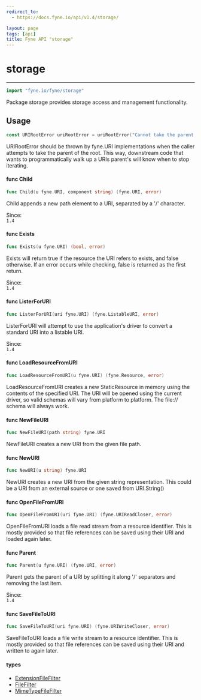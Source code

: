 ```yaml
---
redirect_to:
  - https://docs.fyne.io/api/v1.4/storage/

layout: page
tags: [api]
title: Fyne API "storage"
---
```



# storage
---
```go
import "fyne.io/fyne/storage"
```

Package storage provides storage access and management functionality.

## Usage

```go
const URIRootError uriRootError = uriRootError("Cannot take the parent of the root element in a URI")
```
URIRootError should be thrown by fyne.URI implementations when the caller attempts to take the parent of the root. This way, downstream code that wants to programmatically walk up a URIs parent's will know when to stop iterating.

#### func  Child

```go
func Child(u fyne.URI, component string) (fyne.URI, error)
```
Child appends a new path element to a URI, separated by a '/' character.


<div class="since">Since: <code>
1.4</code></div>

#### func  Exists

```go
func Exists(u fyne.URI) (bool, error)
```
Exists will return true if the resource the URI refers to exists, and false otherwise. If an error occurs while checking, false is returned as the first return.


<div class="since">Since: <code>
1.4</code></div>

#### func  ListerForURI

```go
func ListerForURI(uri fyne.URI) (fyne.ListableURI, error)
```
ListerForURI will attempt to use the application's driver to convert a standard URI into a listable URI.


<div class="since">Since: <code>
1.4</code></div>

#### func  LoadResourceFromURI

```go
func LoadResourceFromURI(u fyne.URI) (fyne.Resource, error)
```
LoadResourceFromURI creates a new StaticResource in memory using the contents of the specified URI. The URI will be opened using the current driver, so valid schemas will vary from platform to platform. The file:// schema will always work.

#### func  NewFileURI

```go
func NewFileURI(path string) fyne.URI
```
NewFileURI creates a new URI from the given file path.

#### func  NewURI

```go
func NewURI(u string) fyne.URI
```
NewURI creates a new URI from the given string representation. This could be a URI from an external source or one saved from URI.String()

#### func  OpenFileFromURI

```go
func OpenFileFromURI(uri fyne.URI) (fyne.URIReadCloser, error)
```
OpenFileFromURI loads a file read stream from a resource identifier. This is mostly provided so that file references can be saved using their URI and loaded again later.

#### func  Parent

```go
func Parent(u fyne.URI) (fyne.URI, error)
```
Parent gets the parent of a URI by splitting it along '/' separators and removing the last item.


<div class="since">Since: <code>
1.4</code></div>

#### func  SaveFileToURI

```go
func SaveFileToURI(uri fyne.URI) (fyne.URIWriteCloser, error)
```
SaveFileToURI loads a file write stream to a resource identifier. This is mostly provided so that file references can be saved using their URI and written to again later.

#### types

 * [ExtensionFileFilter](extensionfilefilter.html)
 * [FileFilter](filefilter.html)
 * [MimeTypeFileFilter](mimetypefilefilter.html)
